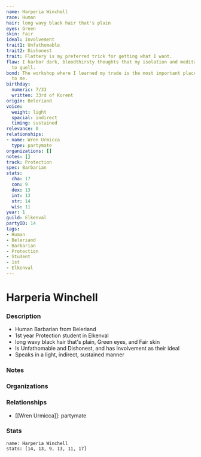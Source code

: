 ```yaml
---
name: Harperia Winchell
race: Human
hair: long wavy black hair that's plain
eyes: Green
skin: Fair
ideal: Involvement
trait1: Unfathomable
trait2: Dishonest
trait: Flattery is my preferred trick for getting what I want.
flaw: I harbor dark, bloodthirsty thoughts that my isolation and meditation failed
  to quell.
bond: The workshop where I learned my trade is the most important place in the world
  to me.
birthday:
  numeric: 7/33
  written: 33rd of Korent
origin: Beleriand
voice:
  weight: light
  spacial: indirect
  timing: sustained
relevance: 0
relationships:
- name: Wren Urmicca
  type: partymate
organizations: []
notes: []
track: Protection
spec: Barbarian
stats:
  cha: 17
  con: 9
  dex: 13
  int: 13
  str: 14
  wis: 11
year: 1
guild: Elkenval
partyID: 14
tags:
- Human
- Beleriand
- Barbarian
- Protection
- Student
- 1st
- Elkenval
---
```

# Harperia Winchell
### Description
- Human Barbarian from Beleriand
- 1st year Protection student in Elkenval
- long wavy black hair that's plain, Green eyes, and Fair skin
- Is Unfathomable and Dishonest, and has Involvement as their ideal
- Speaks in a light, indirect, sustained manner

### Notes

### Organizations

### Relationships
- [[Wren Urmicca]]: partymate

### Stats
```statblock
name: Harperia Winchell
stats: [14, 13, 9, 13, 11, 17]
```